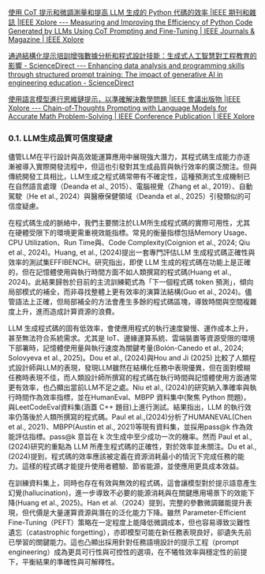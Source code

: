 [使用 CoT 提示和微調測量和提高 LLM 生成的 Python 代碼的效率 |IEEE 期刊和雜誌 |IEEE Xplore --- Measuring and Improving the Efficiency of Python Code Generated by LLMs Using CoT Prompting and Fine-Tuning | IEEE Journals & Magazine | IEEE Xplore](https://ieeexplore.ieee.org/document/11069268)

[通過結構化提示培訓增強數據分析和程式設計技能：生成式人工智慧對工程教育的影響 - ScienceDirect --- Enhancing data analysis and programming skills through structured prompt training: The impact of generative AI in engineering education - ScienceDirect](https://www.sciencedirect.com/science/article/pii/S2666920X25000207)

[使用語言模型進行思維鏈提示，以準確解決數學問題 |IEEE 會議出版物 |IEEE Xplore --- Chain-of-Thoughts Prompting with Language Models for Accurate Math Problem-Solving | IEEE Conference Publication | IEEE Xplore](https://ieeexplore.ieee.org/document/10534945)



### 0.1. LLM生成品質可信度疑慮

儘管LLM在平行設計與高效能運算應用中展現強大潛力，其程式碼生成能力亦逐漸被導入實際開發流程中，但這也引發對其生成品質與執行效率的廣泛關注。但與傳統開發工具相比，LLM生成之程式碼常帶有不確定性，這種預測式生成機制已在自然語言處理（Deanda et al., 2015）、電腦視覺（Zhang et al., 2019）、自動駕駛（He et al., 2024）與醫療保健領域（Deanda et al., 2025）引發類似的可信度疑慮。

在程式碼生成的脈絡中，我們主要關注於LLM所生成程式碼的實際可用性，尤其在硬體受限下的環境更需重視效能指標。常見的衡量指標包括Memory Usage、CPU Utilization、Run Time與、Code Complexity(Coignion et al., 2024; Qiu et al., 2024)。Huang, et al., (2024)提出一套專門評估LLM 生成程式碼正確性與效率的測試集EFFIBENCH。研究指出，即使 LLM 生成的程式碼在功能上是正確的，但在記憶體使用與執行時間方面不如人類撰寫的程式碼(Huang et al., 2024)。此結果歸咎於目前的主流訓練範式為「下一個程式碼 token 預測」，傾向局部模式的補全，而非尋找整體上更有效率的演算法結構(Guo et al., 2024)。儘管語法上正確，但局部補全的方法會產生多餘的程式碼區塊，導致時間與空間複雜度上升，進而造成計算資源的浪費。

LLM 生成程式碼的固有低效率，會使應用程式的執行速度變慢、運作成本上升，甚至無法符合系統需求。尤其是 IoT、邊緣運算系統、雲端裝置等資源受限的環境下部署時，記憶體使用量與執行速度為關鍵考量(Bolón-Canedo et al., 2024; Solovyeva et al., 2025)。Dou et al., (2024)與Hou and Ji (2025) 比較了人類程式設計師與LLM的表現，發現LLM雖然在結構化任務中表現優異，但在面對模糊任務時表現不佳，而人類設計師所撰寫的程式碼在執行時間與記憶體使用方面通常更有效率，也凸顯出當前LLM不足之處。Niu et al., (2024)的研究納入準確率與執行時間作為效率指標，並在HumanEval、MBPP 資料集中(聚焦 Python 問題)，與LeetCodeEval資料集(涵蓋 C++ 題目)上進行測試。結果指出，LLM 的執行效率仍落後於人類所撰寫的程式碼。Paul et al.,(2024)分析了HUMANEVAL(Chen et al., 2021)、MBPP(Austin et al., 2021)等現有資料集，並採用pass@k 作為效能評估指標。pass@k 意旨在 k 次生成中至少成功一次的機率。然而 Paul et al.,(2024)研究的重點為 LLM 所產生程式碼的正確性，對於效率並未關注。Du et al., (2024)提到，程式碼的效率應該被定義在資源消耗最小的情況下完成任務的能力。這樣的程式碼才能提升使用者體驗、節省能源，並使應用更具成本效益。


在訓練資料集上，同時也存在有效與無效的程式碼，這會讓模型對於提示語意產生幻覺(hallucination)，進一步導致不必要的能源消耗與在關鍵應用場景下的效能下降(Huang et al., 2025)。Han et al.（2024）提到，完整的參數微調雖能提升表現，但代價是大量運算資源與潛在的泛化能力下降。雖然 Parameter-Efficient Fine-Tuning（PEFT）策略在一定程度上能降低微調成本，但也容易導致災難性遺忘（catastrophic forgetting），亦即模型可能在新任務表現良好，卻遺失先前已學習的關鍵能力。這也凸顯出採用針對任務語境設計的提示工程（prompt engineering）成為更具可行性與可控性的選項，在不犧牲效率與穩定性的前提下，平衡結果的準確性與可解釋性。


